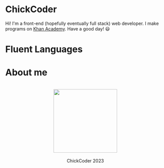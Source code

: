 # **ChickCoder**
Hi! I'm a front-end (hopefully eventually full stack) web developer. I make programs on [Khan Academy](khanacademy.org/profile/websitedeveloper). Have a good day! 😃


# Fluent Languages


# About me
<p align = 'center'>
  <br>
  <img width = '200px' src = 'https://avatars.githubusercontent.com/u/129548862?v=4)https://avatars.githubusercontent.com/u/129548862?v=4'/> <br> <br>
  ChickCoder 2023
</p>
